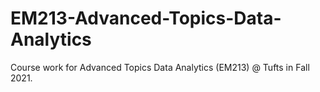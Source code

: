 # EM213-Advanced-Topics-Data-Analytics
Course work for Advanced Topics Data Analytics (EM213) @ Tufts in Fall 2021.
